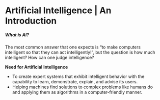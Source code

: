 # Artificial Intelligence | An Introduction

##### What is AI?
The most common answer that one expects is “to make computers intelligent so that they can act intelligently!”, but the question is how much intelligent? How can one judge intelligence? 

**Need for Artificial Intelligence**
* To create expert systems that exhibit intelligent behavior with the capability to learn, demonstrate, explain, and advise its users.
* Helping machines find solutions to complex problems like humans do and applying them as algorithms in a computer-friendly manner.
